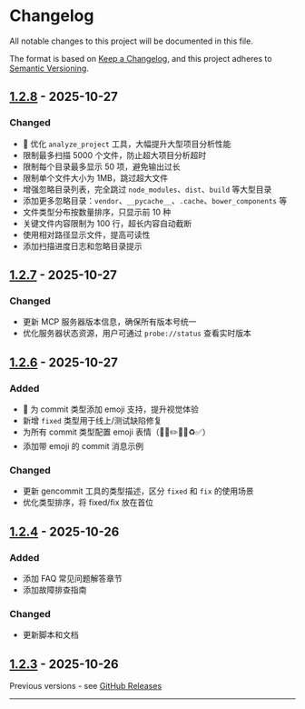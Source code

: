 # Changelog

All notable changes to this project will be documented in this file.

The format is based on [Keep a Changelog](https://keepachangelog.com/en/1.0.0/),
and this project adheres to [Semantic Versioning](https://semver.org/spec/v2.0.0.html).

## [1.2.8] - 2025-10-27

### Changed
- 🚀 优化 `analyze_project` 工具，大幅提升大型项目分析性能
- 限制最多扫描 5000 个文件，防止超大项目分析超时
- 限制每个目录最多显示 50 项，避免输出过长
- 限制单个文件大小为 1MB，跳过超大文件
- 增强忽略目录列表，完全跳过 `node_modules`、`dist`、`build` 等大型目录
- 添加更多忽略目录：`vendor`、`__pycache__`、`.cache`、`bower_components` 等
- 文件类型分布按数量排序，只显示前 10 种
- 关键文件内容限制为 100 行，超长内容自动截断
- 使用相对路径显示文件，提高可读性
- 添加扫描进度日志和忽略目录提示

## [1.2.7] - 2025-10-27

### Changed
- 更新 MCP 服务器版本信息，确保所有版本号统一
- 优化服务器状态资源，用户可通过 `probe://status` 查看实时版本

## [1.2.6] - 2025-10-27

### Added
- 🎸 为 commit 类型添加 emoji 支持，提升视觉体验
- 新增 `fixed` 类型用于线上/测试缺陷修复
- 为所有 commit 类型配置 emoji 表情（🐛🎸✏️💄🤖♻️✅）
- 添加带 emoji 的 commit 消息示例

### Changed
- 更新 gencommit 工具的类型描述，区分 `fixed` 和 `fix` 的使用场景
- 优化类型排序，将 fixed/fix 放在首位

## [1.2.4] - 2025-10-26

### Added
- 添加 FAQ 常见问题解答章节
- 添加故障排查指南

### Changed
- 更新脚本和文档

## [1.2.3] - 2025-10-26

Previous versions - see [GitHub Releases](https://github.com/mybolide/mcp-probe-kit/releases)

---

[1.2.8]: https://github.com/mybolide/mcp-probe-kit/compare/v1.2.7...v1.2.8
[1.2.7]: https://github.com/mybolide/mcp-probe-kit/compare/v1.2.6...v1.2.7
[1.2.6]: https://github.com/mybolide/mcp-probe-kit/compare/v1.2.4...v1.2.6
[1.2.4]: https://github.com/mybolide/mcp-probe-kit/compare/v1.2.3...v1.2.4
[1.2.3]: https://github.com/mybolide/mcp-probe-kit/releases/tag/v1.2.3

